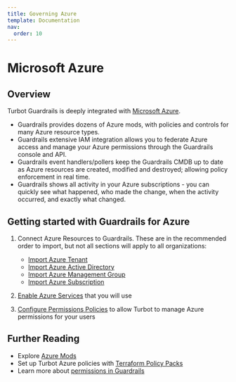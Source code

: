```yaml
---
title: Governing Azure
template: Documentation
nav:
  order: 10
---
```


# Microsoft Azure

## Overview

Turbot Guardrails is deeply integrated with
[Microsoft Azure](https://azure.microsoft.com/).

- Guardrails provides dozens of Azure mods, with policies and controls for many Azure resource types.
- Guardrails extensive IAM integration allows you to federate Azure access and
  manage your Azure permissions through the Guardrails console and API.
- Guardrails event handlers/pollers keep the Guardrails CMDB up to date as Azure resources are
  created, modified and destroyed; allowing policy enforcement in real time.
- Guardrails shows all activity in your Azure subscriptions - you can quickly see
  what happened, who made the change, when the activity occurred, and exactly
  what changed.

## Getting started with Guardrails  for Azure

1. Connect Azure Resources to Guardrails. These are in the recommended order to import, but not
   all sections will apply to all organizations:

    - [Import Azure Tenant](integrations/azure/import/tenant)
    - [Import Azure Active Directory](integrations/azure/import/active-directory)
    - [Import Azure Management Group](integrations/azure/import/management-group)
    - [Import Azure Subscription](integrations/azure/import/subscription)

2. [Enable Azure Services](integrations/azure/services) that you will use
3. [Configure Permissions Policies](integrations/azure/permissions) to allow Turbot to manage
   Azure permissions for your users

## Further Reading

- Explore [Azure Mods](mods/)
- Set up Turbot Azure policies with
  [Terraform Policy Packs](https://github.com/turbot/guardrails-samples/tree/main/policy_packs)
- Learn more about [permissions in Guardrails](concepts/iam/permissions)

